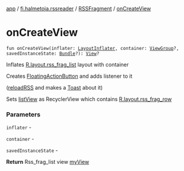 [app](../../index.md) / [fi.halmetoja.rssreader](../index.md) / [RSSFragment](index.md) / [onCreateView](./on-create-view.md)

# onCreateView

`fun onCreateView(inflater: `[`LayoutInflater`](https://developer.android.com/reference/android/view/LayoutInflater.html)`, container: `[`ViewGroup`](https://developer.android.com/reference/android/view/ViewGroup.html)`?, savedInstanceState: `[`Bundle`](https://developer.android.com/reference/android/os/Bundle.html)`?): `[`View`](https://developer.android.com/reference/android/view/View.html)`?`

Inflates [R.layout.rss_frag_list](#) layout with container

Creates [FloatingActionButton](#) and adds listener to it

([reloadRSS](#) and makes a [Toast](https://developer.android.com/reference/android/widget/Toast.html) about it)

Sets [listView](#) as RecyclerView which contains [R.layout.rss_frag_row](#)

### Parameters

`inflater` -

`container` -

`savedInstanceState` -

**Return**
Rss_frag_list view [myView](#)


